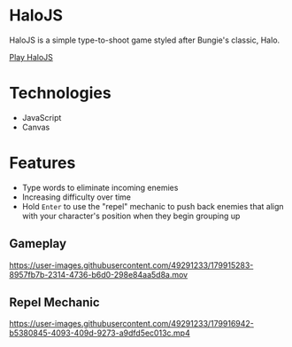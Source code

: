 # HaloJS

HaloJS is a simple type-to-shoot game styled after Bungie's classic, Halo.

[Play HaloJS](https://mdhamija94.github.io/HaloJS/)

# Technologies

* JavaScript
* Canvas

# Features

* Type words to eliminate incoming enemies
* Increasing difficulty over time
* Hold `Enter` to use the "repel" mechanic to push back enemies that align with your character's position when they begin grouping up

## Gameplay

https://user-images.githubusercontent.com/49291233/179915283-8957fb7b-2314-4736-b6d0-298e84aa5d8a.mov

## Repel Mechanic

https://user-images.githubusercontent.com/49291233/179916942-b5380845-4093-409d-9273-a9dfd5ec013c.mp4
